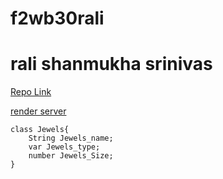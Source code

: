 # f2wb30rali
# rali shanmukha srinivas

[Repo Link](https://github.com/ralishanmukhasrinivas/f2db30rali)

[render server](https://f2db30rali.onrender.com)

```
class Jewels{
    String Jewels_name;
    var Jewels_type;
    number Jewels_Size;
}
